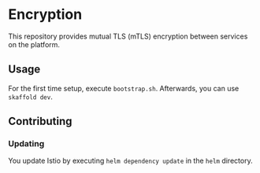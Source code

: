 # Encryption

This repository provides mutual TLS (mTLS) encryption between services on the platform.

## Usage 

For the first time setup, execute `bootstrap.sh`. Afterwards, you can use `skaffold dev`.

## Contributing 

### Updating 

You update Istio by executing `helm dependency update` in the `helm` directory.
